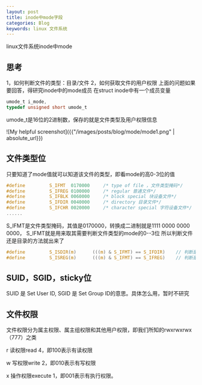 ```yaml
---
layout: post
title: inode中mode字段
categories: Blog
keywords: linux 文件系统
---
```


linux文件系统inode中mode

## 思考

1，如何判断文件的类型：目录/文件
2，如何获取文件的用户权限
上面的问题如果要回答，得研究inode中的mode成员
在struct inode中有一个成员变量

```c
umode_t i_mode,
typedef unsigned short umode_t
```

umode_t是16位的2进制数，保存的就是文件类型及用户权限信息

![My helpful screenshot]({{"/images/posts/blog/mode/mode1.png" | absolute_url}}) 



## 文件类型位

只要知道了mode值就可以知道该文件的类型，即看mode的高0-3位的值

```c
#define         S_IFMT  0170000 	/* type of file ，文件类型掩码*/
#define         S_IFREG 0100000 	/* regular 普通文件*/
#define         S_IFBLK 0060000 	/* block special 块设备文件*/
#define         S_IFDIR 0040000 	/* directory 目录文件*/
#define         S_IFCHR 0020000 	/* character special 字符设备文件*/
......
```

S_IFMT是文件类型掩码，其值是0170000，转换成二进制就是1111 0000 0000 0000，
S_IFMT就是用来取其需要判断文件类型的mode的0--3位
所以判断文件还是目录的方法就出来了

```c
#define         S_ISDIR(m)      (((m) & S_IFMT) == S_IFDIR)    // 判断是否是目录文件
#define         S_ISREG(m)      (((m) & S_IFMT) == S_IFREG)    // 判断是否是普通文件
```



## SUID，SGID，sticky位

SUID 是 Set User ID, SGID 是 Set Group ID的意思。具体怎么用，暂时不研究

## 文件权限

文件权限分为属主权限、属主组权限和其他用户权限，即我们所知的rwxrwxrwx（777）之类

r 读权限read  4，即100表示有读权限

w 写权限write 2，即010表示有写权限

x 操作权限execute  1，即001表示有执行权限。


